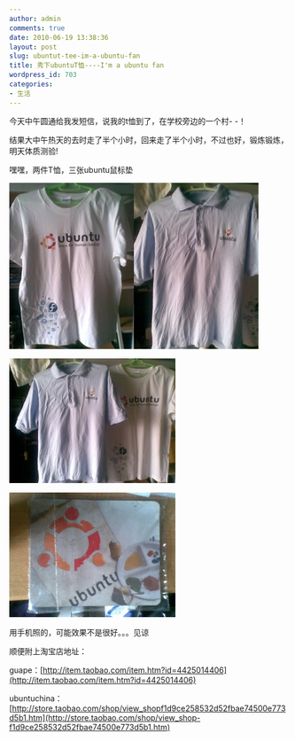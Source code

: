 ```yaml
---
author: admin
comments: true
date: 2010-06-19 13:38:36
layout: post
slug: ubuntut-tee-im-a-ubuntu-fan
title: 秀下ubuntuT恤----I'm a ubuntu fan
wordpress_id: 703
categories:
- 生活
---
```


今天中午圆通给我发短信，说我的t恤到了，在学校旁边的一个村- -！  

结果大中午热天的去时走了半个小时，回来走了半个小时，不过也好，锻炼锻炼，明天体质测验!

嘿嘿，两件T恤，三张ubuntu鼠标垫  

[![](/media/images/2010-06-19-ubuntut-tee-im-a-ubuntu-fan/20100619-e1276925335351-225x300.jpg)](/media/images/2010-06-19-ubuntut-tee-im-a-ubuntu-fan/20100619.jpg)[![](/media/images/2010-06-19-ubuntut-tee-im-a-ubuntu-fan/20100619_001-e1276925399610-225x300.jpg)](/media/images/2010-06-19-ubuntut-tee-im-a-ubuntu-fan/20100619_001.jpg)  

[![](/media/images/2010-06-19-ubuntut-tee-im-a-ubuntu-fan/20100619_002-300x225.jpg)](/media/images/2010-06-19-ubuntut-tee-im-a-ubuntu-fan/20100619_002.jpg)

[![](/media/images/2010-06-19-ubuntut-tee-im-a-ubuntu-fan/20100619_003-300x225.jpg)](/media/images/2010-06-19-ubuntut-tee-im-a-ubuntu-fan/20100619_003.jpg)

用手机照的，可能效果不是很好。。。见谅

顺便附上淘宝店地址：

guape：[http://item.taobao.com/item.htm?id=4425014406](http://item.taobao.com/item.htm?id=4425014406)

ubuntuchina：[http://store.taobao.com/shop/view_shopf1d9ce258532d52fbae74500e773d5b1.htm](http://store.taobao.com/shop/view_shop-f1d9ce258532d52fbae74500e773d5b1.htm)

